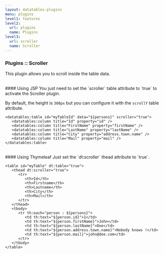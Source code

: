 ```yaml
---
layout: datatables-plugins
menu: plugins
level1: features
level2: 
  url: plugins
  name: Plugins
level3:
  url: scroller
  name: Scroller
---
```


### Plugins :: Scroller

This plugin allows you to scroll inside the table data.

<br />
#### Using JSP
You just need to set the `scroller` table attribute to `true` to activate the Scroller plugin.

By default, the height is `300px` but you can configure it with the `scrollY` table attribute.

	<datatables:table id="myTableId" data="${persons}" scroller="true">
	   <datatables:column title="Id" property="id" />
	   <datatables:column title="FirstName" property="firstName" />
	   <datatables:column title="LastName" property="lastName" />
	   <datatables:column title="City" property="address.town.name" />
	   <datatables:column title="Mail" property="mail" />
	</datatables:table>

<br />
#### Using Thymeleaf
Just set the `dt:scroller` thead attribute to `true`.

	<table id="myTable" dt:table="true">
	   <thead dt:scroller="true">
	      <tr>
	         <th>Id</th>
	         <th>Firstname</th>
	         <th>Lastname</th>
	         <th>City</th>
	         <th>Mail</th>
	      </tr>
	   </thead>
	   <tbody>
	      <tr th:each="person : ${persons}">
	         <td th:text="${person.id}">1</td>
	         <td th:text="${person.firstName}">John</td>
	         <td th:text="${person.lastName}">Doe</td>
	         <td th:text="${person.address.town.name}">Nobody knows !</td>
	         <td th:text="${person.mail}">john@doe.com</td>
	      </tr>
	   </tbody>
	</table>
